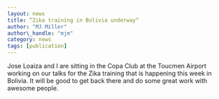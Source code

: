 ```yaml
---
layout: news
title: “Zika training in Bolivia underway“
author: "MJ Miller"
author\_handle: "mjm"
category: news
tags: [publication]
---
```

Jose Loaiza and I are sitting in the Copa Club at the Toucmen Airport working on our talks for the Zika training that is happening this week in Bolivia. It will be good to get back there and do some great work with awesome people.
 